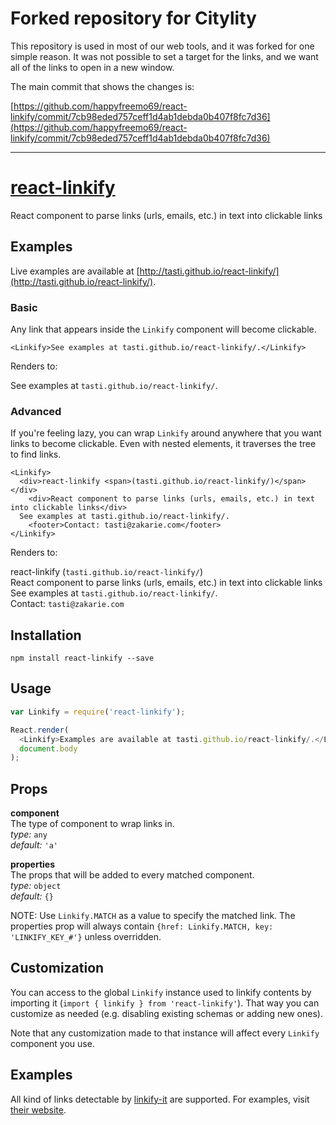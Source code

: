 # Forked repository for Citylity

This repository is used in most of our web tools, and it was forked for one simple reason. It was not possible to set a target for the links, and we want all of the links to open in a new window.

The main commit that shows the changes is:

[https://github.com/happyfreemo69/react-linkify/commit/7cb98eded757ceff1d4ab1debda0b407f8fc7d36](https://github.com/happyfreemo69/react-linkify/commit/7cb98eded757ceff1d4ab1debda0b407f8fc7d36)

---

# [react-linkify](http://tasti.github.io/react-linkify/)
React component to parse links (urls, emails, etc.) in text into clickable links

## Examples

Live examples are available at [http://tasti.github.io/react-linkify/](http://tasti.github.io/react-linkify/).

### Basic

Any link that appears inside the `Linkify` component will become clickable.

```
<Linkify>See examples at tasti.github.io/react-linkify/.</Linkify>
```

Renders to:

See examples at `tasti.github.io/react-linkify/`.

### Advanced

If you're feeling lazy, you can wrap `Linkify` around anywhere that you want links to become clickable. Even with nested elements, it traverses the tree to find links.

```
<Linkify>
  <div>react-linkify <span>(tasti.github.io/react-linkify/)</span></div>
    <div>React component to parse links (urls, emails, etc.) in text into clickable links</div>
  See examples at tasti.github.io/react-linkify/.
    <footer>Contact: tasti@zakarie.com</footer>
</Linkify>
```

Renders to:

react-linkify (`tasti.github.io/react-linkify/`)  
React component to parse links (urls, emails, etc.) in text into clickable links  
See examples at `tasti.github.io/react-linkify/`.  
Contact: `tasti@zakarie.com`


## Installation

```
npm install react-linkify --save
```

## Usage

```js
var Linkify = require('react-linkify');

React.render(
  <Linkify>Examples are available at tasti.github.io/react-linkify/.</Linkify>,
  document.body
);
```

## Props

**component**  
The type of component to wrap links in.  
_type:_ `any`  
_default:_ `'a'`  

**properties**  
The props that will be added to every matched component.  
_type:_ `object`  
_default:_ `{}`

NOTE: Use `Linkify.MATCH` as a value to specify the matched link. The properties prop will always contain `{href: Linkify.MATCH, key: 'LINKIFY_KEY_#'}` unless overridden.


## Customization

You can access to the global `Linkify` instance used to linkify contents by importing it (`import { linkify } from 'react-linkify'`).
That way you can customize as needed (e.g. disabling existing schemas or adding new ones).

Note that any customization made to that instance will affect every `Linkify` component you use.

## Examples

All kind of links detectable by
[linkify-it](https://github.com/markdown-it/linkify-it) are supported. For
examples, visit [their website](http://markdown-it.github.io/linkify-it/).
